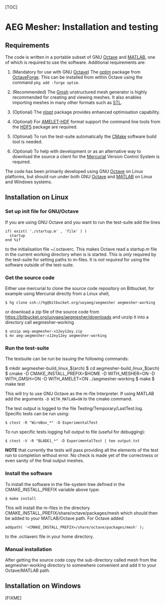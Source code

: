 
[TOC]

# AEG Mesher: Installation and testing

## Requirements

The code is written in a portable subset of GNU [Octave][] and [MATLAB][], one of which is required
to use the software. Additional requirements are:

1. (Mandatory for use with GNU [Octave][]) The [optim](http://octave.sourceforge.net/optim/index.html) package 
   from [OctaveForge][]. This can be installed from within Octave using the command `pkg add -forge optim`.

2. (Recommended) The [Gmsh][] unstructured mesh generator is highly recommended for creating and viewing meshes. 
   It also enables importing meshes in many other formats such as [STL](http://en.wikipedia.org/wiki/STL_%28file_format%29).

3. (Optional) The [nlopt][] package provides enhanced optimisation capability.

4. (Optional) For [AMELET-HDF][] format support the command line tools from the [HDF5][] package are required.

5. (Optional) To run the test-suite automatically the [CMake][] software build tool is needed.

6. (Optional) To help with development or as an alternative way to download the source a client for the [Mercurial][] Version 
   Control System is required.

The code has been primarily developed using GNU [Octave][] on Linux platforms, but should run under both GNU [Octave][] 
and [MATLAB][] on Linux and Windows systems.

## Installation on Linux

### Set up init file for GNU/Octave

If you are using GNU Octave and you want to run the test-suite add the lines

    if( exist( './startup.m' , 'file' ) )
      startup
    end %if

to the initialisation file ~/.octaverc. This makes Octave read a startup.m
file in the current working directory when is is started. This is *only* required
by the test-suite for setting paths to m-files. It is *not required* for using
the software outside of the test-suite.

### Get the source code

Either use mercurial to clone the source code repository on Bitbucket,
for example using Mercurial directly from a Linux shell,

    $ hg clone ssh://hg@bitbucket.org/uoyaeg/aegmesher aegmesher-working

or download a zip file of the source code from
https://bitbucket.org/uoyaeg/aegmesher/downloads
and unzip it into a directory call aegmesher-working

    $ unzip aeg-aegmesher-x12ey12ey.zip
    $ mv aeg-aegmesher-x12ey12ey aegmesher-working

### Run the test-suite

The testsuite can be run be issuing the following commands:

   $ mkdir aegmesher-build_linux_$(arch)
   $ cd aegmesher-build_linux_$(arch)
   $ cmake -D CMAKE_INSTALL_PREFIX=$HOME -D WITH_MESHER=ON -D WITH_GMSH=ON -D WITH_AMELET=ON ../aegmesher-working
   $ make
   $ make test
 
This will try to use GNU Octave as the m-file Interpreter. If using MATLAB add 
the arguments `-D WITH_MATLAB=ON` to the cmake command. 

The test output is logged to the file Testing/Temporary/LastTest.log.
Specific tests can be run using:

    $ ctest -R "WireBox_*" -D ExperimentalTest

To run specific tests logging full output to file (useful for debugging):

    $ ctest -V -R "BLADE1_*" -D ExperimentalTest | tee output.txt

**NOTE** that currently the tests will pass providing all the elements of the 
test run to completion without error. No check is made yet of the correctness 
or even sanity of the final output meshes.

### Install the software

To install the software in the file-system tree defined in the CMAKE_INSTALL_PREFIX
variable above type:

    $ make install

This will install the m-files in the directory CMAKE_INSTALL_PREFIX/share/octave/packages/mesh
which should then be added to your MATLAB/Octave path. For Octave added

    addpath( '<CMAKE_INSTALL_PREFIX>/share/octave/packages/mesh' );

to the .octiaverc file in your home directory.

### Manual installation

After getting the source code copy the sub-directory called mesh from the aegmesher-working 
directory to somewhere convenient and add it to your Octave/MATLAB path.

## Installation on Windows

[FIXME]



[Gmsh]: http://geuz.org/gmsh
[AMELET-HDF]: https://code.google.com/p/amelet-hdf
[Octave]: http://www.gnu.org/software/octave
[MATLAB]: http://www.mathworks.co.uk/products/matlab
[Mercurial]: http://mercurial.selenic.com
[OctaveForge]: http://octave.sourceforge.net
[HDF5]: http://www.hdfgroup.org/HDF5
[CMake]: http://www.cmake.org
[nlopt]: http://ab-initio.mit.edu/wiki/index.php/NLopt
